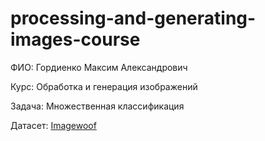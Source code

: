 # processing-and-generating-images-course

ФИО: Гордиенко Максим Александрович

Курс: Обработка и генерация изображений

Задача: Множественная классификация

Датасет: [Imagewoof](https://github.com/fastai/imagenette#imagewoof)